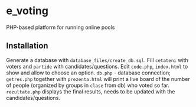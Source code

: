# e_voting
PHP-based platform for running online pools

## Installation

Generate a database with ```database_files/create_db.sql```.
Fill `cetateni` with voters and `partide` with candidates/questions.
Edit `code.php`, `index.html` to show and allow to choose an option.
`db.php` - database connection;
`getres.php` together with `prezenta.html` will print a live board of the number of people (organized by groups in `clase` from db) who voted so far.
`rezultate.php` displays the final results, needs to be updated with the candidates/questions.